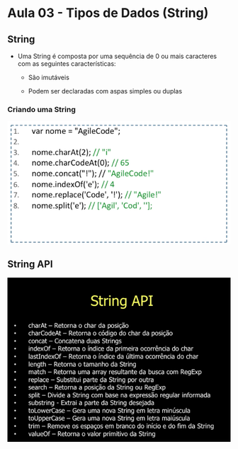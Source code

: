 # Aula 03 - Tipos de Dados (String)

## String

- Uma String é composta por uma sequência de 0 ou mais caracteres com as seguintes características:

	* São imutáveis

	* Podem ser declaradas com aspas simples ou duplas

### Criando uma String

![](imagens/criando_uma_string.png)

## String API

![](imagens/string_api.png)

